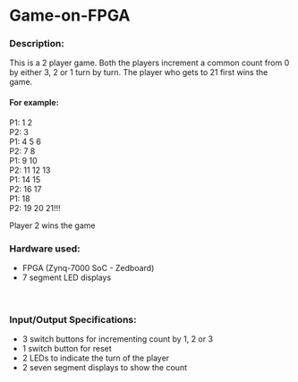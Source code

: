 # Game-on-FPGA
### Description:
This is a 2 player game. Both the players increment a common count from 0 by either 3, 2 or 1 turn by turn. The player who gets to 21 first wins the game. 
#### For example: 
P1: 1 2 <br>
P2: 3 <br>
P1: 4 5 6 <br>
P2: 7 8 <br>
P1: 9 10 <br>
P2: 11 12 13 <br>
P1: 14 15 <br>
P2: 16 17 <br>
P1: 18 <br>
P2: 19 20 21!!! <br>

Player 2 wins the game

### Hardware used:
- FPGA (Zynq-7000 SoC - Zedboard)
- 7 segment LED displays <br>
<img src = " " width = " "> <br>
<img src = " " width = " "> <br>

### Input/Output Specifications:
- 3 switch buttons for incrementing count by 1, 2 or 3
- 1 switch button for reset
- 2 LEDs to indicate the turn of the player
- 2 seven segment displays to show the count <br><br>

<img src = " " width = " ">
